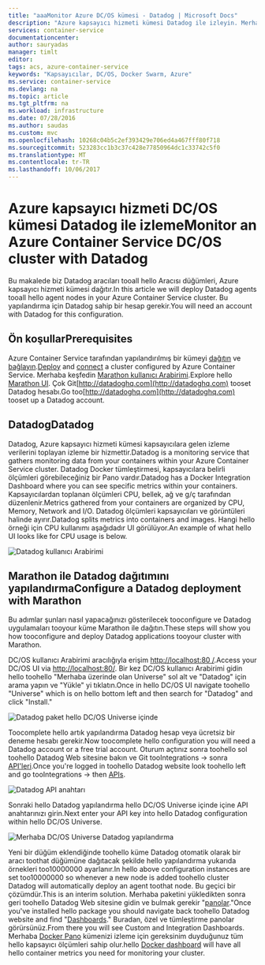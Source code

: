 ```yaml
---
title: "aaaMonitor Azure DC/OS kümesi - Datadog | Microsoft Docs"
description: "Azure kapsayıcı hizmeti kümesi Datadog ile izleyin. Merhaba DC/OS web kullanıcı Arabirimi toodeploy hello Datadog aracıları tooyour kümesi kullanın."
services: container-service
documentationcenter: 
author: sauryadas
manager: timlt
editor: 
tags: acs, azure-container-service
keywords: "Kapsayıcılar, DC/OS, Docker Swarm, Azure"
ms.service: container-service
ms.devlang: na
ms.topic: article
ms.tgt_pltfrm: na
ms.workload: infrastructure
ms.date: 07/28/2016
ms.author: saudas
ms.custom: mvc
ms.openlocfilehash: 10268c04b5c2ef393429e706ed4a467fff80f718
ms.sourcegitcommit: 523283cc1b3c37c428e77850964dc1c33742c5f0
ms.translationtype: MT
ms.contentlocale: tr-TR
ms.lasthandoff: 10/06/2017
---
```

# <a name="monitor-an-azure-container-service-dcos-cluster-with-datadog"></a><span data-ttu-id="2d8a7-105">Azure kapsayıcı hizmeti DC/OS kümesi Datadog ile izleme</span><span class="sxs-lookup"><span data-stu-id="2d8a7-105">Monitor an Azure Container Service DC/OS cluster with Datadog</span></span>
<span data-ttu-id="2d8a7-106">Bu makalede biz Datadog aracıları tooall hello Aracısı düğümleri, Azure kapsayıcı hizmeti kümesi dağıtır.</span><span class="sxs-lookup"><span data-stu-id="2d8a7-106">In this article we will deploy Datadog agents tooall hello agent nodes in your Azure Container Service cluster.</span></span> <span data-ttu-id="2d8a7-107">Bu yapılandırma için Datadog sahip bir hesap gerekir.</span><span class="sxs-lookup"><span data-stu-id="2d8a7-107">You will need an account with Datadog for this configuration.</span></span> 

## <a name="prerequisites"></a><span data-ttu-id="2d8a7-108">Ön koşullar</span><span class="sxs-lookup"><span data-stu-id="2d8a7-108">Prerequisites</span></span>
<span data-ttu-id="2d8a7-109">Azure Container Service tarafından yapılandırılmış bir kümeyi [dağıtın](container-service-deployment.md) ve [bağlayın](../container-service-connect.md).</span><span class="sxs-lookup"><span data-stu-id="2d8a7-109">[Deploy](container-service-deployment.md) and [connect](../container-service-connect.md) a cluster configured by Azure Container Service.</span></span> <span data-ttu-id="2d8a7-110">Merhaba keşfedin [Marathon kullanıcı Arabirimi](container-service-mesos-marathon-ui.md).</span><span class="sxs-lookup"><span data-stu-id="2d8a7-110">Explore hello [Marathon UI](container-service-mesos-marathon-ui.md).</span></span> <span data-ttu-id="2d8a7-111">Çok Git[http://datadoghq.com](http://datadoghq.com) tooset Datadog hesabı.</span><span class="sxs-lookup"><span data-stu-id="2d8a7-111">Go too[http://datadoghq.com](http://datadoghq.com) tooset up a Datadog account.</span></span> 

## <a name="datadog"></a><span data-ttu-id="2d8a7-112">Datadog</span><span class="sxs-lookup"><span data-stu-id="2d8a7-112">Datadog</span></span>
<span data-ttu-id="2d8a7-113">Datadog, Azure kapsayıcı hizmeti kümesi kapsayıcılara gelen izleme verilerini toplayan izleme bir hizmettir.</span><span class="sxs-lookup"><span data-stu-id="2d8a7-113">Datadog is a monitoring service that gathers monitoring data from your containers within your Azure Container Service cluster.</span></span> <span data-ttu-id="2d8a7-114">Datadog Docker tümleştirmesi, kapsayıcılara belirli ölçümleri görebileceğiniz bir Pano vardır.</span><span class="sxs-lookup"><span data-stu-id="2d8a7-114">Datadog has a Docker Integration Dashboard where you can see specific metrics within your containers.</span></span> <span data-ttu-id="2d8a7-115">Kapsayıcılardan toplanan ölçümleri CPU, bellek, ağ ve g/ç tarafından düzenlenir.</span><span class="sxs-lookup"><span data-stu-id="2d8a7-115">Metrics gathered from your containers are organized by CPU, Memory, Network and I/O.</span></span> <span data-ttu-id="2d8a7-116">Datadog ölçümleri kapsayıcıları ve görüntüleri halinde ayırır.</span><span class="sxs-lookup"><span data-stu-id="2d8a7-116">Datadog splits metrics into containers and images.</span></span> <span data-ttu-id="2d8a7-117">Hangi hello örneği için CPU kullanımı aşağıdadır UI görülüyor.</span><span class="sxs-lookup"><span data-stu-id="2d8a7-117">An example of what hello UI looks like for CPU usage is below.</span></span>

![Datadog kullanıcı Arabirimi](./media/container-service-monitoring/datadog4.png)

## <a name="configure-a-datadog-deployment-with-marathon"></a><span data-ttu-id="2d8a7-119">Marathon ile Datadog dağıtımını yapılandırma</span><span class="sxs-lookup"><span data-stu-id="2d8a7-119">Configure a Datadog deployment with Marathon</span></span>
<span data-ttu-id="2d8a7-120">Bu adımlar şunları nasıl yapacağınızı gösterilecek tooconfigure ve Datadog uygulamaları tooyour küme Marathon ile dağıtın.</span><span class="sxs-lookup"><span data-stu-id="2d8a7-120">These steps will show you how tooconfigure and deploy Datadog applications tooyour cluster with Marathon.</span></span> 

<span data-ttu-id="2d8a7-121">DC/OS kullanıcı Arabirimi aracılığıyla erişim [http://localhost:80 /](http://localhost:80/).</span><span class="sxs-lookup"><span data-stu-id="2d8a7-121">Access your DC/OS UI via [http://localhost:80/](http://localhost:80/).</span></span> <span data-ttu-id="2d8a7-122">Bir kez DC/OS kullanıcı Arabirimi gidin hello toohello "Merhaba üzerinde olan Universe" sol alt ve "Datadog" için arama yapın ve "Yükle" yi tıklatın.</span><span class="sxs-lookup"><span data-stu-id="2d8a7-122">Once in hello DC/OS UI navigate toohello "Universe" which is on hello bottom left and then search for "Datadog" and click "Install."</span></span>

![Datadog paket hello DC/OS Universe içinde](./media/container-service-monitoring/datadog1.png)

<span data-ttu-id="2d8a7-124">Toocomplete hello artık yapılandırma Datadog hesap veya ücretsiz bir deneme hesabı gerekir.</span><span class="sxs-lookup"><span data-stu-id="2d8a7-124">Now toocomplete hello configuration you will need a Datadog account or a free trial account.</span></span> <span data-ttu-id="2d8a7-125">Oturum açtınız sonra toohello sol toohello Datadog Web sitesine bakın ve Git tooIntegrations -> sonra [API'leri](https://app.datadoghq.com/account/settings#api).</span><span class="sxs-lookup"><span data-stu-id="2d8a7-125">Once you're logged in toohello Datadog website look toohello left and go tooIntegrations -> then [APIs](https://app.datadoghq.com/account/settings#api).</span></span> 

![Datadog API anahtarı](./media/container-service-monitoring/datadog2.png)

<span data-ttu-id="2d8a7-127">Sonraki hello Datadog yapılandırma hello DC/OS Universe içinde içine API anahtarınızı girin.</span><span class="sxs-lookup"><span data-stu-id="2d8a7-127">Next enter your API key into hello Datadog configuration within hello DC/OS Universe.</span></span> 

![Merhaba DC/OS Universe Datadog yapılandırma](./media/container-service-monitoring/datadog3.png) 

<span data-ttu-id="2d8a7-129">Yeni bir düğüm eklendiğinde toohello küme Datadog otomatik olarak bir aracı toothat düğümüne dağıtacak şekilde hello yapılandırma yukarıda örnekleri too10000000 ayarlanır.</span><span class="sxs-lookup"><span data-stu-id="2d8a7-129">In hello above configuration instances are set too10000000 so whenever a new node is added toohello cluster Datadog will automatically deploy an agent toothat node.</span></span> <span data-ttu-id="2d8a7-130">Bu geçici bir çözümdür.</span><span class="sxs-lookup"><span data-stu-id="2d8a7-130">This is an interim solution.</span></span> <span data-ttu-id="2d8a7-131">Merhaba paketini yükledikten sonra geri toohello Datadog Web sitesine gidin ve bulmak gerekir "[panolar](https://app.datadoghq.com/dash/list)."</span><span class="sxs-lookup"><span data-stu-id="2d8a7-131">Once you've installed hello package you should navigate back toohello Datadog website and find "[Dashboards](https://app.datadoghq.com/dash/list)."</span></span> <span data-ttu-id="2d8a7-132">Buradan, özel ve tümleştirme panolar görürsünüz.</span><span class="sxs-lookup"><span data-stu-id="2d8a7-132">From there you will see Custom and Integration Dashboards.</span></span> <span data-ttu-id="2d8a7-133">Merhaba [Docker Pano](https://app.datadoghq.com/screen/integration/docker) kümenizi izleme için gereksinim duyduğunuz tüm hello kapsayıcı ölçümleri sahip olur.</span><span class="sxs-lookup"><span data-stu-id="2d8a7-133">hello [Docker dashboard](https://app.datadoghq.com/screen/integration/docker) will have all hello container metrics you need for monitoring your cluster.</span></span> 


